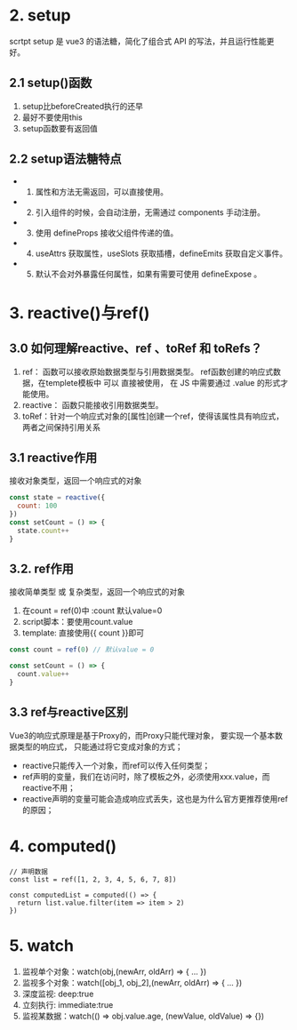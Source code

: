 # 2. setup

scrtpt setup 是 vue3 的语法糖，简化了组合式 API 的写法，并且运行性能更好。

## 2.1 setup()函数

1. setup比beforeCreated执行的还早
2. 最好不要使用this
3. setup函数要有返回值

## 2.2 setup语法糖特点

- 1. 属性和方法无需返回，可以直接使用。
- 2. 引入组件的时候，会自动注册，无需通过 components 手动注册。
- 3. 使用 defineProps 接收父组件传递的值。
- 4. useAttrs 获取属性，useSlots 获取插槽，defineEmits 获取自定义事件。
- 5. 默认不会对外暴露任何属性，如果有需要可使用 defineExpose 。

# 3. reactive()与ref()

## 3.0 如何理解reactive、ref 、toRef 和 toRefs？

1. ref： 函数可以接收原始数据类型与引用数据类型。
   ref函数创建的响应式数据，在templete模板中  可以  直接被使用，
   在 JS 中需要通过 .value 的形式才能使用。
2. reactive： 函数只能接收引用数据类型。
3. toRef：针对一个响应式对象的[属性]创建一个ref，使得该属性具有响应式，两者之间保持引用关系

## 3.1 reactive作用

接收对象类型，返回一个响应式的对象

```js
const state = reactive({
  count: 100
})
const setCount = () => {
  state.count++
}
```

## 3.2. ref作用

接收简单类型 或 复杂类型，返回一个响应式的对象

1. 在count = ref(0)中 :count 默认value=0
2. script脚本：要使用count.value
3. template: 直接使用{{ count }}即可

```js
const count = ref(0) // 默认value = 0

const setCount = () => {
  count.value++
}
```

## 3.3 ref与reactive区别

Vue3的响应式原理是基于Proxy的，而Proxy只能代理对象，
要实现一个基本数据类型的响应式， 只能通过将它变成对象的方式；

- reactive只能传入一个对象，而ref可以传入任何类型；
- ref声明的变量，我们在访问时，除了模板之外，必须使用xxx.value，而reactive不用；
- reactive声明的变量可能会造成响应式丢失，这也是为什么官方更推荐使用ref的原因；

# 4. computed()

```
// 声明数据
const list = ref([1, 2, 3, 4, 5, 6, 7, 8])

const computedList = computed(() => {
  return list.value.filter(item => item > 2)
})
```

# 5. watch

1. 监视单个对象：watch(obj,(newArr, oldArr) => { ... })
2. 监视多个对象：watch([obj_1, obj_2],(newArr, oldArr) => { ... })
3. 深度监视: deep:true
4. 立刻执行: immediate:true
5. 监视某数据：watch(() => obj.value.age, (newValue, oldValue) => {})
